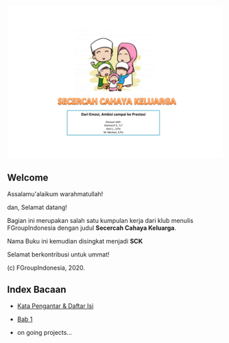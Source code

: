 
![Preview](images/cover-1.png)

## Welcome

Assalamu'alaikum warahmatullah!

dan, Selamat datang!

Bagian ini merupakan salah satu kumpulan kerja dari klub menulis FGroupIndonesia dengan judul **Secercah Cahaya Keluarga**.

Nama Buku ini kemudian disingkat menjadi **SCK**

Selamat berkontribusi untuk ummat!

(c) FGroupIndonesia, 2020.


## Index Bacaan

- [Kata Pengantar & Daftar Isi](render/00_kata_pengantar_daftar_isi.pdf)

- [Bab 1](render/01_bab_1.pdf)

- on going projects...


